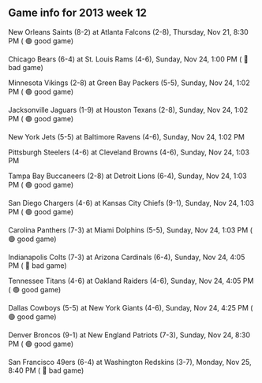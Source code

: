 ## Game info for 2013 week 12
New Orleans Saints (8-2) at Atlanta Falcons (2-8), Thursday, Nov 21, 8:30 PM (	:green_circle: good game)



Chicago Bears (6-4) at St. Louis Rams (4-6), Sunday, Nov 24, 1:00 PM (	:red_circle: bad game)

Minnesota Vikings (2-8) at Green Bay Packers (5-5), Sunday, Nov 24, 1:02 PM (	:green_circle: good game)

Jacksonville Jaguars (1-9) at Houston Texans (2-8), Sunday, Nov 24, 1:02 PM (	:green_circle: good game)

New York Jets (5-5) at Baltimore Ravens (4-6), Sunday, Nov 24, 1:02 PM

Pittsburgh Steelers (4-6) at Cleveland Browns (4-6), Sunday, Nov 24, 1:03 PM

Tampa Bay Buccaneers (2-8) at Detroit Lions (6-4), Sunday, Nov 24, 1:03 PM (	:green_circle: good game)

San Diego Chargers (4-6) at Kansas City Chiefs (9-1), Sunday, Nov 24, 1:03 PM (	:green_circle: good game)

Carolina Panthers (7-3) at Miami Dolphins (5-5), Sunday, Nov 24, 1:03 PM (	:green_circle: good game)



Indianapolis Colts (7-3) at Arizona Cardinals (6-4), Sunday, Nov 24, 4:05 PM (	:red_circle: bad game)

Tennessee Titans (4-6) at Oakland Raiders (4-6), Sunday, Nov 24, 4:05 PM (	:green_circle: good game)

Dallas Cowboys (5-5) at New York Giants (4-6), Sunday, Nov 24, 4:25 PM (	:green_circle: good game)



Denver Broncos (9-1) at New England Patriots (7-3), Sunday, Nov 24, 8:30 PM (	:green_circle: good game)



San Francisco 49ers (6-4) at Washington Redskins (3-7), Monday, Nov 25, 8:40 PM (	:red_circle: bad game)

